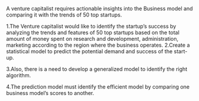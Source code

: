 A venture capitalist requires actionable insights into the Business model and comparing it with the trends of 50 top startups.

1.The Venture capitalist would like to identify the startup’s success by analyzing the trends and features of 50 top startups based on the total amount of money spent on research and development, administration, marketing according to the region where the business operates.
2.Create a  statistical model to predict the potential demand and success of the start-up.

3.Also, there is a need to develop a generalized model to identify the right algorithm.

4.The prediction model must identify the efficient model by comparing one business model’s scores to another.
